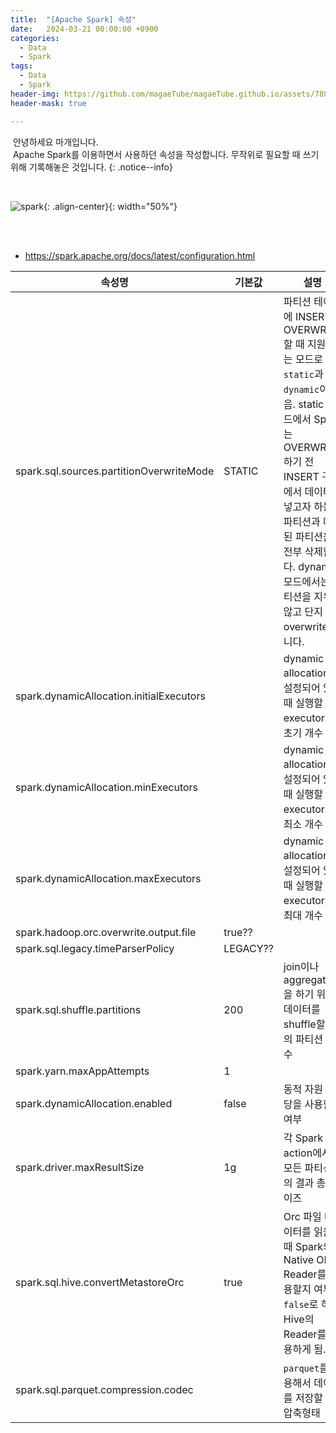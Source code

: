 ```yaml
---
title:  "[Apache Spark] 속성"
date:   2024-03-21 00:00:00 +0900
categories:
  - Data
  - Spark
tags:
  - Data
  - Spark
header-img: https://github.com/magaeTube/magaeTube.github.io/assets/78892113/33121d67-2121-4304-8bcc-a75ef78d592d
header-mask: true

---
```


&nbsp;안녕하세요 마개입니다.  
&nbsp;Apache Spark를 이용하면서 사용하던 속성을 작성합니다. 무작위로 필요할 때 쓰기 위해 기록해놓은 것입니다.
{: .notice--info}

<br>

![spark](https://github.com/magaeTube/magaeTube.github.io/assets/78892113/33121d67-2121-4304-8bcc-a75ef78d592d){: .align-center}{: width="50%"}

<br><br>

* <a href="https://spark.apache.org/docs/latest/configuration.html">https://spark.apache.org/docs/latest/configuration.html</a>

|속성명|기본값| 설명                                                                      |버전|
|----|----|-------------------------------------------------------------------------|--|
|spark.sql.sources.partitionOverwriteMode|STATIC|파티션 테이블에 INSERT OVERWRITE할 때 지원하는 모드로 `static`과 `dynamic`이 있음. static 모드에서 Spark는 OVERWRITE하기 전 INSERT 구문에서 데이터를 넣고자 하는 파티션과 매핑된 파티션을 전부 삭제합니다. dynamic 모드에서는 파티션을 지우지 않고 단지 overwrite합니다.|2.3.0|
|spark.dynamicAllocation.initialExecutors||dynamic allocation이 설정되어 있을 때 실행할 executor의 초기 개수|1.3.0|
|spark.dynamicAllocation.minExecutors||dynamic allocation이 설정되어 있을 때 실행할 executor의 최소 개수|1.3.0|
|spark.dynamicAllocation.maxExecutors||dynamic allocation이 설정되어 있을 때 실행할 executor의 최대 개수|1.3.0|
|spark.hadoop.orc.overwrite.output.file|true??|||
|spark.sql.legacy.timeParserPolicy|LEGACY??|||
|spark.sql.shuffle.partitions|200|join이나 aggregation을 하기 위한 데이터를 shuffle할 때의 파티션 개수|1.1.0|
|spark.yarn.maxAppAttempts|1|||
|spark.dynamicAllocation.enabled|false|동적 자원 할당을 사용할지 여부||
|spark.driver.maxResultSize|1g|각 Spark action에서 모든 파티션들의 결과 총 사이즈|1.2.0|
|spark.sql.hive.convertMetastoreOrc|true|Orc 파일 데이터를 읽을 때 Spark의 Native ORC Reader를 사용할지 여부. `false`로 하면 Hive의 Reader를 사용하게 됨.||
|spark.sql.parquet.compression.codec||`parquet`를 이용해서 데이터를 저장할 때 압축형태||